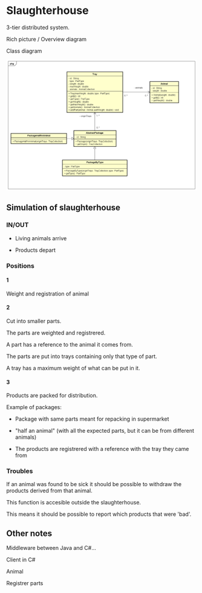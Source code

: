 # Slaughterhouse
3-tier distributed system. 

Rich picture / Overview diagram

Class diagram

![Model](https://raw.githubusercontent.com/sirasmu/Slaughterhouse/master/Class%20Diagram%20Slaughterhouse.png?token=AQ9lL_ZibSU4bY81O7QBFx4Q4n3ZPTxLks5aDFWuwA%3D%3D)

## Simulation of slaughterhouse

### IN/OUT
- Living animals arrive

- Products depart

### Positions

#### 1
Weight and registration of animal

#### 2
Cut into smaller parts. 

The parts are weighted and registrered. 

A part has a reference to the animal it comes from. 

The parts are put into trays containing only that type of part.

A tray has a maximum weight of what can be put in it.

#### 3
Products are packed for distribution. 

Example of packages: 

- Package with same parts meant for repacking in supermarket

- "half an animal" (with all the expected parts, but it can be from different animals)

- The products are registrered with a reference with the tray they came from

### Troubles

If an animal was found to be sick it should be possible to withdraw the products derived from that animal. 

This function is accesible outside the slaughterhouse.

This means it should be possible to report which products that were 'bad'.

## Other notes

Middleware between Java and C#...

Client in C#

Animal

Registrer parts

